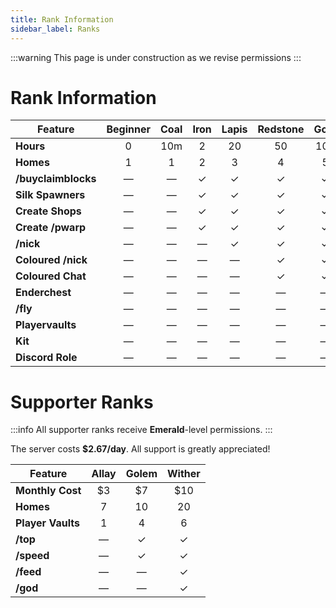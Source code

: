 ```yaml
---
title: Rank Information
sidebar_label: Ranks
---
```

:::warning
This page is under construction as we revise permissions
:::
# Rank Information

| Feature                      | Beginner | Coal | Iron | Lapis | Redstone | Gold | Diamond | Emerald | Netherite | OGCrafter |
|------------------------------|:--------:|:----:|:----:|:-----:|:--------:|:----:|:-------:|:-------:|:---------:|:---------:|
| **Hours**                    | 0        | 10m  | 2     | 20    | 50       | 100  | 250     | 550     | 1000      | 3000      |
| **Homes**                    | 1        | 1    | 2     | 3     | 4        | 5    | 6       | 7       | 8         | 10        |
| **/buyclaimblocks**          | —        | —    | ✓     | ✓     | ✓        | ✓    | ✓       | ✓       | ✓         | ✓         |
| **Silk Spawners**            | —        | —    | ✓     | ✓     | ✓        | ✓    | ✓       | ✓       | ✓         | ✓         |
| **Create Shops**             | —        | —    | ✓     | ✓     | ✓        | ✓    | ✓       | ✓       | ✓         | ✓         |
| **Create /pwarp**            | —        | —    | ✓     | ✓     | ✓        | ✓    | ✓       | ✓       | ✓         | ✓         |
| **/nick**                    | —        | —    | —     | ✓     | ✓        | ✓    | ✓       | ✓       | ✓         | ✓         |
| **Coloured /nick**           | —        | —    | —     | —     | ✓        | ✓    | ✓       | ✓       | ✓         | ✓         |
| **Coloured Chat**            | —        | —    | —     | —     | ✓        | ✓    | ✓       | ✓       | ✓         | ✓         |
| **Enderchest**               | —        | —    | —     | —     | —        | —    | ✓       | ✓       | ✓         | ✓         |
| **/fly**                     | —        | —    | —     | —     | —        | —    | —       | ✓       | ✓         | ✓         |
| **Playervaults**             | —        | —    | —     | —     | —        | —    | —       | —       | 1         | 1         |
| **Kit**                      | —        | —    | —     | —     | —        | —    | —       | —       | Netherite | OGCrafter |
| **Discord Role**             | —        | —    | —     | —     | —        | —    | ✓       | ✓       | ✓         | ✓         |



# Supporter Ranks
:::info
All supporter ranks receive **Emerald**-level permissions.
:::

The server costs **$2.67/day**. All support is greatly appreciated! 

| Feature             | Allay  | Golem  | Wither |
|---------------------|:------:|:------:|:------:|
| **Monthly Cost**    | $3     | $7     | $10    |
| **Homes**           | 7      | 10     | 20     |
| **Player Vaults**   | 1      | 4      | 6      |
| **/top**            | —      | ✓      | ✓      |
| **/speed**          | —      | ✓      | ✓      |
| **/feed**           | —      | —      | ✓      |
| **/god**            | —      | —      | ✓      |


